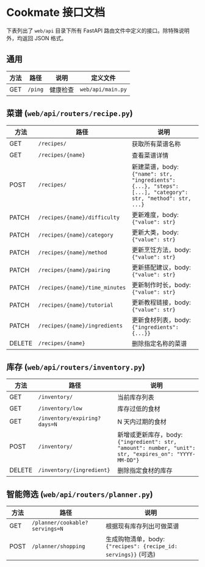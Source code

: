 # Cookmate 接口文档

下表列出了 `web/api` 目录下所有 FastAPI 路由文件中定义的接口。除特殊说明外，均返回 JSON 格式。

## 通用

| 方法 | 路径 | 说明 | 定义文件 |
| --- | --- | --- | --- |
| GET | `/ping` | 健康检查 | `web/api/main.py` |

## 菜谱 (`web/api/routers/recipe.py`)

| 方法 | 路径 | 说明 |
| --- | --- | --- |
| GET | `/recipes/` | 获取所有菜谱名称 |
| GET | `/recipes/{name}` | 查看菜谱详情 |
| POST | `/recipes/` | 新建菜谱，body: `{"name": str, "ingredients": {...}, "steps": [...], "category": str, "method": str, ...}` |
| PATCH | `/recipes/{name}/difficulty` | 更新难度，body: `{"value": str}` |
| PATCH | `/recipes/{name}/category` | 更新大类，body: `{"value": str}` |
| PATCH | `/recipes/{name}/method` | 更新烹饪方法，body: `{"value": str}` |
| PATCH | `/recipes/{name}/pairing` | 更新搭配建议，body: `{"value": str}` |
| PATCH | `/recipes/{name}/time_minutes` | 更新制作时长，body: `{"value": str}` |
| PATCH | `/recipes/{name}/tutorial` | 更新教程链接，body: `{"value": str}` |
| PATCH | `/recipes/{name}/ingredients` | 更新食材列表，body: `{"ingredients": {...}}` |
| DELETE | `/recipes/{name}` | 删除指定名称的菜谱 |

## 库存 (`web/api/routers/inventory.py`)

| 方法 | 路径 | 说明 |
| --- | --- | --- |
| GET | `/inventory/` | 当前库存列表 |
| GET | `/inventory/low` | 库存过低的食材 |
| GET | `/inventory/expiring?days=N` | N 天内过期的食材 |
| POST | `/inventory/` | 新增或更新库存，body: `{"ingredient": str, "amount": number, "unit": str, "expires_on": "YYYY-MM-DD"}` |
| DELETE | `/inventory/{ingredient}` | 删除指定食材的库存 |

## 智能筛选 (`web/api/routers/planner.py`)

| 方法 | 路径 | 说明 |
| --- | --- | --- |
| GET | `/planner/cookable?servings=N` | 根据现有库存列出可做菜谱 |
| POST | `/planner/shopping` | 生成购物清单，body: `{"recipes": {recipe_id: servings}}` (可选) |


